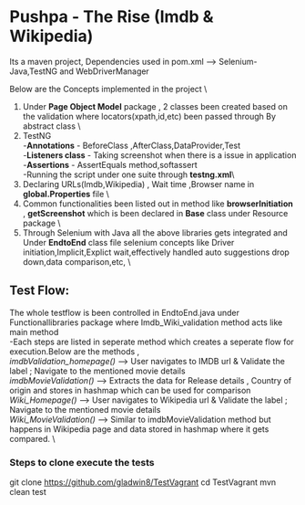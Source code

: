 # Pushpa - The Rise (Imdb & Wikipedia)

Its a maven project, Dependencies used in pom.xml --> Selenium-Java,TestNG and WebDriverManager

Below are the Concepts implemented in the project \
1. Under **Page Object Model** package , 2 classes been created based on the validation where locators(xpath,id,etc) been passed through By abstract class \
2. TestNG \
   -**Annotations** - BeforeClass ,AfterClass,DataProvider,Test \
   -**Listeners class** - Taking screenshot when there is a issue in application \
   -**Assertions** - AssertEquals method,softassert \
   -Running the script under one suite through **testng.xml**\
3. Declaring URLs(Imdb,Wikipedia) , Wait time ,Browser name in **global.Properties** file \
4. Common functionalities been listed out in method like **browserInitiation** , **getScreenshot** which is been declared in **Base** class under Resource package \
5. Through Selenium with Java all the above libraries gets integrated and Under **EndtoEnd** class file selenium concepts like Driver initiation,Implicit,Explict wait,effectively handled auto suggestions drop down,data comparison,etc, \

## Test Flow: 
The whole testflow is been controlled in EndtoEnd.java under Functionallibraries package where Imdb_Wiki_validation method acts like main method  \
  -Each steps are listed in seperate method which creates a seperate flow for execution.Below are the methods , \
    *imdbValidation_homepage()* --> User navigates to IMDB url & Validate the label ; Navigate to the mentioned movie details \
    *imdbMovieValidation()* --> Extracts the data for Release details , Country of origin and stores in hashmap which can be used for comparison \
    *Wiki_Homepage()* --> User navigates to Wikipedia url & Validate the label ; Navigate to the mentioned movie details \
    *Wiki_MovieValidation()* --> Similar to imdbMovieValidation method but happens in Wikipedia page and data stored in hashmap where it gets compared. \
		
### Steps to clone execute the tests
git clone https://github.com/gladwin8/TestVagrant
cd TestVagrant
mvn clean test 
